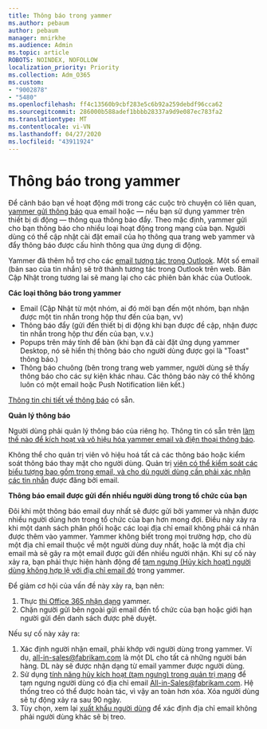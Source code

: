 ```yaml
---
title: Thông báo trong yammer
ms.author: pebaum
author: pebaum
manager: mnirkhe
ms.audience: Admin
ms.topic: article
ROBOTS: NOINDEX, NOFOLLOW
localization_priority: Priority
ms.collection: Adm_O365
ms.custom:
- "9002878"
- "5480"
ms.openlocfilehash: ff4c13560b9cbf283e5c6b92a259debdf96cca62
ms.sourcegitcommit: 286000b588adef1bbbb28337a9d9e087ec783fa2
ms.translationtype: MT
ms.contentlocale: vi-VN
ms.lasthandoff: 04/27/2020
ms.locfileid: "43911924"
---
```

# <a name="notifications-in-yammer"></a>Thông báo trong yammer

Để cảnh báo bạn về hoạt động mới trong các cuộc trò chuyện có liên quan, [yammer gửi thông báo](https://support.microsoft.com/en-gb/office/enable-or-disable-yammer-email-and-phone-notifications-93e530e0-189f-4768-8f28-7683d48cc996) qua email hoặc — nếu bạn sử dụng yammer trên thiết bị di động — thông qua thông báo đẩy. Theo mặc định, yammer gửi cho bạn thông báo cho nhiều loại hoạt động trong mạng của bạn. Người dùng có thể cập nhật cài đặt email của họ thông qua trang web yammer và đẩy thông báo được cấu hình thông qua ứng dụng di động. 

Yammer đã thêm hỗ trợ cho các [email tương tác trong Outlook](https://techcommunity.microsoft.com/t5/outlook-blog/interactive-yammer-emails-in-outlook-on-the-web-are-here/ba-p/1209420). Một số email (bản sao của tin nhắn) sẽ trở thành tương tác trong Outlook trên web. Bản Cập Nhật trong tương lai sẽ mang lại cho các phiên bản khác của Outlook.

**Các loại thông báo trong yammer**

- Email (Cập Nhật từ một nhóm, ai đó mời bạn đến một nhóm, bạn nhận được một tin nhắn trong hộp thư đến của bạn, vv)
- Thông báo đẩy (gửi đến thiết bị di động khi bạn được đề cập, nhận được tin nhắn trong hộp thư đến của bạn, v.v.)
- Popups trên máy tính để bàn (khi bạn đã cài đặt ứng dụng yammer Desktop, nó sẽ hiển thị thông báo cho người dùng được gọi là "Toast" thông báo.)
- Thông báo chuông (bên trong trang web yammer, người dùng sẽ thấy thông báo cho các sự kiện khác nhau. Các thông báo này có thể không luôn có một email hoặc Push Notification liên kết.)

[Thông tin chi tiết về thông báo](https://support.microsoft.com/en-gb/office/enable-or-disable-yammer-email-and-phone-notifications-93e530e0-189f-4768-8f28-7683d48cc996) có sẵn.

**Quản lý thông báo**

Người dùng phải quản lý thông báo của riêng họ. Thông tin có sẵn trên [làm thế nào để kích hoạt và vô hiệu hóa yammer email và điện thoại thông báo](https://support.microsoft.com/en-gb/office/enable-or-disable-yammer-email-and-phone-notifications-93e530e0-189f-4768-8f28-7683d48cc996). 

Không thể cho quản trị viên vô hiệu hoá tất cả các thông báo hoặc kiểm soát thông báo thay mặt cho người dùng. Quản trị [viên có thể kiểm soát các biểu tượng bao gồm trong email, và cho dù người dùng cần phải xác nhận các tin nhắn](https://docs.microsoft.com/yammer/configure-your-yammer-network/configure-email-and-yammer) được đăng bởi email.

**Thông báo email được gửi đến nhiều người dùng trong tổ chức của bạn**

Đôi khi một thông báo email duy nhất sẽ được gửi bởi yammer và nhận được nhiều người dùng hơn trong tổ chức của bạn hơn mong đợi. Điều này xảy ra khi một danh sách phân phối hoặc các loại địa chỉ email không phải cá nhân được thêm vào yammer. Yammer không biết trong mọi trường hợp, cho dù một địa chỉ email thuộc về một người dùng duy nhất, hoặc là một địa chỉ email mà sẽ gây ra một email được gửi đến nhiều người nhận. Khi sự cố này xảy ra, bạn phải thực hiện hành động để [tạm ngưng (Hủy kích hoạt) người dùng không hợp lệ với địa chỉ email đó](https://docs.microsoft.com/yammer/manage-yammer-users/add-block-or-remove-users#remove-users) trong yammer. 

Để giảm cơ hội của vấn đề này xảy ra, bạn nên:

1. Thực [thi Office 365 nhận dạng](https://docs.microsoft.com/yammer/configure-your-yammer-network/enforce-office-365-identity) yammer.
2. Chặn người gửi bên ngoài gửi email đến tổ chức của bạn hoặc giới hạn người gửi đến danh sách được phê duyệt.

Nếu sự cố này xảy ra:

1. Xác định người nhận email, phải khớp với người dùng trong yammer. Ví dụ, all-in-sales@fabrikam.com là một DL cho tất cả những người bán hàng. DL này sẽ được nhận dạng từ email yammer được người dùng.
2. Sử dụng [tính năng hủy kích hoạt (tạm ngưng) trong quản trị mạng](https://docs.microsoft.com/yammer/manage-yammer-users/add-block-or-remove-users#remove-users) để tạm ngưng người dùng có địa chỉ email All-in-Sales@fabrikam.com. Hệ thống treo có thể được hoàn tác, vì vậy an toàn hơn xóa. Xóa người dùng sẽ tự động xảy ra sau 90 ngày.
3. Tùy chọn, xem lại [xuất khẩu người dùng](https://docs.microsoft.com/yammer/manage-security-and-compliance/export-yammer-enterprise-data#ExportUsers) để xác định địa chỉ email không phải người dùng khác sẽ bị treo.

